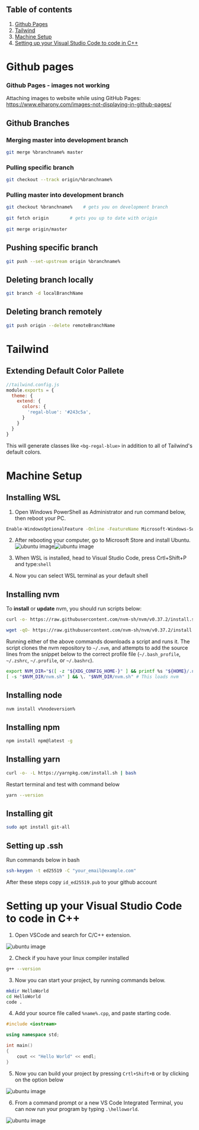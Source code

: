## Table of contents
1. [Github Pages](https://github.com/starwatch-team/cheat-sheet#github-pages)
2. [Tailwind](https://github.com/starwatch-team/cheat-sheet#tailwind)
3. [Machine Setup](https://github.com/starwatch-team/cheat-sheet/blob/main/README.md#machine-setup)
4. [Setting up your Visual Studio Code to code in C++](https://github.com/starwatch-team/cheat-sheet/blob/main/README.md#setting-up-your-visual-studio-code-to-code-in-c)

# Github pages

### Github Pages - images not working
Attaching images to website while using GitHub Pages: https://www.elharony.com/images-not-displaying-in-github-pages/

## Github Branches

### Merging master into development branch 
```sh
git merge %branchname% master
```

### Pulling specific branch
```sh
git checkout --track origin/%branchname%
```

### Pulling master into development branch
```sh
git checkout %branchname%    # gets you on development branch  
  
git fetch origin        # gets you up to date with origin  
  
git merge origin/master  
```

## Pushing specific branch
```sh
git push --set-upstream origin %branchname%
```

## Deleting branch locally
```sh
git branch -d localBranchName
```

## Deleting branch remotely
```sh
git push origin --delete remoteBranchName
```

# Tailwind 

## Extending Default Color Pallete

```javascript
//tailwind.config.js
module.exports = {
  theme: {
    extend: {
      colors: {
        'regal-blue': '#243c5a',
      }
    }
  }
}
```
This will generate classes like `<bg-regal-blue>` in addition to all of Tailwind's default colors.

# Machine Setup

## Installing WSL
1. Open Windows PowerShell as Administrator and run command below, then reboot your PC.
```sh
Enable-WindowsOptionalFeature -Online -FeatureName Microsoft-Windows-Subsystem-Linux
```

2. After rebooting your computer, go to Microsoft Store and install Ubuntu.
![ubuntu image](https://www.computerhope.com/issues/pictures/wsl-store-2019.jpg)![ubuntu image](https://www.computerhope.com/issues/pictures/installwsl-store-get-ubuntu.jpg)

3. When WSL is installed, head to Visual Studio Code, press Crtl+Shift+P and type:`shell`

4. Now you can select WSL terminal as your default shell
## Installing nvm

To **install** or **update** nvm, you should run scripts below:
```sh
curl -o- https://raw.githubusercontent.com/nvm-sh/nvm/v0.37.2/install.sh | bash
```
```sh
wget -qO- https://raw.githubusercontent.com/nvm-sh/nvm/v0.37.2/install.sh | bash
```

Running either of the above commands downloads a script and runs it. The script clones the nvm repository to `~/.nvm`, and attempts to add the source lines from the snippet below to the correct profile file (`~/.bash_profile`, `~/.zshrc`, `~/.profile`, or `~/.bashrc`).

<a id="profile_snippet"></a>
```sh
export NVM_DIR="$([ -z "${XDG_CONFIG_HOME-}" ] && printf %s "${HOME}/.nvm" || printf %s "${XDG_CONFIG_HOME}/nvm")"
[ -s "$NVM_DIR/nvm.sh" ] && \. "$NVM_DIR/nvm.sh" # This loads nvm
```

## Installing node 
```sh
nvm install v%nodeversion%
```

## Installing npm 
```sh
npm install npm@latest -g
```

## Installing yarn
```sh
curl -o- -L https://yarnpkg.com/install.sh | bash
```

Restart terminal and test with command below
```sh
yarn --version
```

## Installing git
```sh
sudo apt install git-all
```

## Setting up .ssh
Run commands below in bash  

```sh
ssh-keygen -t ed25519 -C "your_email@example.com"  
```

After these steps copy `id_ed25519.pub` to your github account  

# Setting up your Visual Studio Code to code in C++

1. Open VSCode and search for C/C++ extension.

![ubuntu image](https://code.visualstudio.com/assets/docs/languages/cpp/search-cpp-extension.png)

2. Check if you have your linux compiler installed

```sh
g++ --version
```

3. Now you can start your project, by running commands below.

```sh
mkdir HelloWorld
cd HelloWorld
code .
```

4. Add your source file called `%name%.cpp`, and paste starting code.

```cpp
#include <iostream>

using namespace std;

int main()
{
    cout << "Hello World" << endl;
}
```

5. Now you can build your project by pressing `Crtl+Shift+B` or by clicking on the option below

![ubuntu image](https://code.visualstudio.com/assets/docs/languages/cpp/run-build-task.png)

6. From a command prompt or a new VS Code Integrated Terminal, you can now run your program by typing `.\helloworld`.
 
![ubuntu image](https://code.visualstudio.com/assets/docs/languages/cpp/run-hello-world.png)
